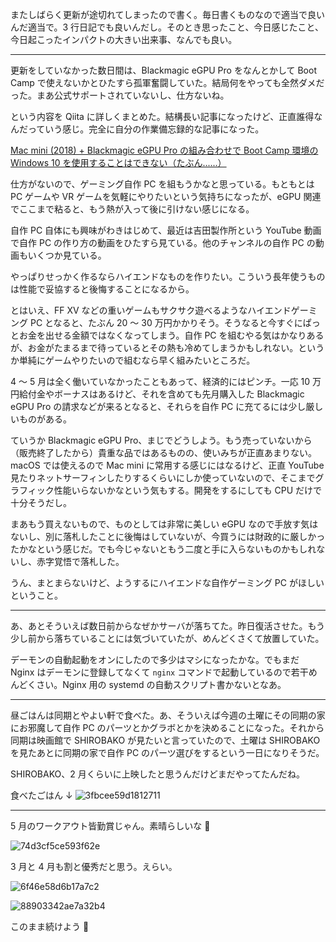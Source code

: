 またしばらく更新が途切れてしまったので書く。毎日書くものなので適当で良いんだ適当で。3 行日記でも良いんだし。そのとき思ったこと、今日感じたこと、今日起こったインパクトの大きい出来事、なんでも良い。

---

更新をしていなかった数日間は、Blackmagic eGPU Pro をなんとかして Boot Camp で使えないかとひたすら孤軍奮闘していた。結局何をやっても全然ダメだった。まあ公式サポートされていないし、仕方ないね。

という内容を Qiita に詳しくまとめた。結構長い記事になったけど、正直誰得なんだっていう感じ。完全に自分の作業備忘録的な記事になった。

[Mac mini (2018) + Blackmagic eGPU Pro の組み合わせで Boot Camp 環境の Windows 10 を使用することはできない（たぶん......）](https://qiita.com/noraworld/items/f0d00a3cb5e391356ef7)

仕方がないので、ゲーミング自作 PC を組もうかなと思っている。もともとは PC ゲームや VR ゲームを気軽にやりたいという気持ちになったが、eGPU 関連でここまで粘ると、もう熱が入って後に引けない感じになる。

自作 PC 自体にも興味がわきはじめて、最近は吉田製作所という YouTube 動画で自作 PC の作り方の動画をひたすら見ている。他のチャンネルの自作 PC の動画もいくつか見ている。

やっぱりせっかく作るならハイエンドなものを作りたい。こういう長年使うものは性能で妥協すると後悔することになるから。

とはいえ、FF XV などの重いゲームもサクサク遊べるようなハイエンドゲーミング PC となると、たぶん 20 〜 30 万円かかりそう。そうなると今すぐにぱっとお金を出せる金額ではなくなってしまう。自作 PC を組むやる気はかなりあるが、お金がたまるまで待っているとその熱も冷めてしまうかもしれない。というか単純にゲームやりたいので組むなら早く組みたいところだ。

4 〜 5 月は全く働いていなかったこともあって、経済的にはピンチ。一応 10 万円給付金やボーナスはあるけど、それを含めても先月購入した Blackmagic eGPU Pro の請求などが来るとなると、それらを自作 PC に充てるには少し厳しいものがある。

ていうか Blackmagic eGPU Pro、まじでどうしよう。もう売っていないから（販売終了したから）貴重な品ではあるものの、使いみちが正直あまりない。macOS では使えるので Mac mini に常用する感じにはなるけど、正直 YouTube 見たりネットサーフィンしたりするくらいにしか使っていないので、そこまでグラフィック性能いらないかなという気もする。開発をするにしても CPU だけで十分そうだし。

まあもう買えないもので、ものとしては非常に美しい eGPU なので手放す気はないし、別に落札したことに後悔はしていないが、今買うには財政的に厳しかったかなという感じだ。でも今じゃないともう二度と手に入らないものかもしれないし、赤字覚悟で落札した。

うん、まとまらないけど、ようするにハイエンドな自作ゲーミング PC がほしいということ。

---

あ、あとそういえば数日前からなぜかサーバが落ちてた。昨日復活させた。もう少し前から落ちていることには気づいていたが、めんどくさくて放置していた。

デーモンの自動起動をオンにしたので多少はマシになったかな。でもまだ Nginx はデーモンに登録してなくて `nginx` コマンドで起動しているので若干めんどくさい。Nginx 用の systemd の自動スクリプト書かないとなあ。

---

昼ごはんは同期とやよい軒で食べた。あ、そういえば今週の土曜にその同期の家にお邪魔して自作 PC のパーツとかグラボとかを決めることになった。それから同期は映画館で SHIROBAKO が見たいと言っていたので、土曜は SHIROBAKO を見たあとに同期の家で自作 PC のパーツ選びをするという一日になりそうだ。

SHIROBAKO、2 月くらいに上映したと思うんだけどまだやってたんだね。

食べたごはん ↓
![3fbcee59d1812711](/images/2020/06/3fbcee59d1812711.jpg)

---

5 月のワークアウト皆勤賞じゃん。素晴らしいな 👏

![74d3cf5ce593f62e](/images/2020/06/74d3cf5ce593f62e.png)

3 月と 4 月も割と優秀だと思う。えらい。

![6f46e58d6b17a7c2](/images/2020/06/6f46e58d6b17a7c2.png)

![88903342ae7a32b4](/images/2020/06/88903342ae7a32b4.png)

このまま続けよう 💪
